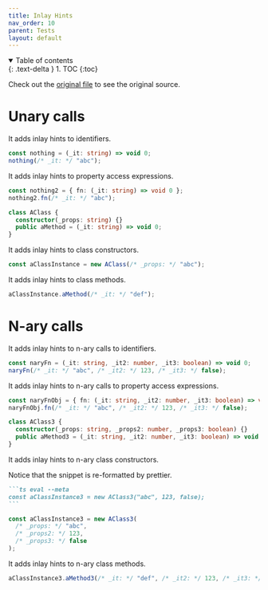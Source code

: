 ```yaml
---
title: Inlay Hints
nav_order: 10
parent: Tests
layout: default
---
```


<details open markdown="block">
  <summary>
    Table of contents
  </summary>
  {: .text-delta }
1. TOC
{:toc}
</details>

Check out the [original file](https://github.com/lucasavila00/eval-md/tree/main/eval-mds/tests/inlay.md) to see the original source.

# Unary calls

It adds inlay hints to identifiers.

```ts
const nothing = (_it: string) => void 0;
nothing(/* _it: */ "abc");
```

It adds inlay hints to property access expressions.

```ts
const nothing2 = { fn: (_it: string) => void 0 };
nothing2.fn(/* _it: */ "abc");
```

```ts
class AClass {
  constructor(_props: string) {}
  public aMethod = (_it: string) => void 0;
}
```

It adds inlay hints to class constructors.

```ts
const aClassInstance = new AClass(/* _props: */ "abc");
```

It adds inlay hints to class methods.

```ts
aClassInstance.aMethod(/* _it: */ "def");
```

# N-ary calls

It adds inlay hints to n-ary calls to identifiers.

```ts
const naryFn = (_it: string, _it2: number, _it3: boolean) => void 0;
naryFn(/* _it: */ "abc", /* _it2: */ 123, /* _it3: */ false);
```

It adds inlay hints to n-ary calls to property access expressions.

```ts
const naryFnObj = { fn: (_it: string, _it2: number, _it3: boolean) => void 0 };
naryFnObj.fn(/* _it: */ "abc", /* _it2: */ 123, /* _it3: */ false);
```

```ts
class AClass3 {
  constructor(_props: string, _props2: number, _props3: boolean) {}
  public aMethod3 = (_it: string, _it2: number, _it3: boolean) => void 0;
}
```

It adds inlay hints to n-ary class constructors.

Notice that the snippet is re-formatted by prettier.

````md
```ts eval --meta
const aClassInstance3 = new AClass3("abc", 123, false);
```
````

```ts
const aClassInstance3 = new AClass3(
  /* _props: */ "abc",
  /* _props2: */ 123,
  /* _props3: */ false
);
```

It adds inlay hints to n-ary class methods.

```ts
aClassInstance3.aMethod3(/* _it: */ "def", /* _it2: */ 123, /* _it3: */ false);
```
